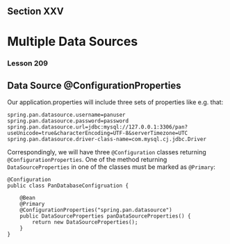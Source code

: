 ## Section XXV
# Multiple Data Sources
### Lesson 209
## Data Source @ConfigurationProperties

Our application.properties will include three sets of properties like e.g. that:

    spring.pan.datasource.username=panuser
    spring.pan.datasource.password=password
    spring.pan.datasource.url=jdbc:mysql://127.0.0.1:3306/pan?useUnicode=true&characterEncoding=UTF-8&serverTimezone=UTC
    spring.pan.datasource.driver-class-name=com.mysql.cj.jdbc.Driver


Correspondingly, we will have three <code>@Configuration</code> classes
returning <code>@ConfigurationProperties</code>. One of the method returning
<code>DataSourceProperties</code> in one of the classes must be marked
as <code>@Primary</code>:

    @Configuration
    public class PanDatabaseConfigruation {
    
        @Bean
        @Primary
        @ConfigurationProperties("spring.pan.datasource")
        public DataSourceProperties panDataSourceProperties() {
            return new DataSourceProperties();
        }
    }